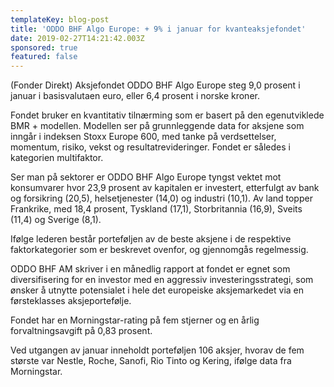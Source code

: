 ```yaml
---
templateKey: blog-post
title: 'ODDO BHF Algo Europe: + 9% i januar for kvanteaksjefondet'
date: 2019-02-27T14:21:42.003Z
sponsored: true
featured: false
---
```

(Fonder Direkt) Aksjefondet ODDO BHF Algo Europe steg 9,0 prosent i januar i basisvalutaen euro, eller 6,4 prosent i norske kroner.



Fondet bruker en kvantitativ tilnærming som er basert på den egenutviklede BMR + modellen. Modellen ser på grunnleggende data for aksjene som inngår i indeksen Stoxx Europe 600, med tanke på verdsettelser, momentum, risiko, vekst og resultatrevideringer. Fondet er således i kategorien multifaktor.



Ser man på sektorer er ODDO BHF Algo Europe tyngst vektet mot konsumvarer hvor 23,9 prosent av kapitalen er investert, etterfulgt av bank og forsikring (20,5), helsetjenester (14,0) og industri (10,1). Av land topper Frankrike, med 18,4 prosent, Tyskland (17,1), Storbritannia (16,9), Sveits (11,4) og Sverige (8,1).



Ifølge lederen består porteføljen av de beste aksjene i de respektive faktorkategorier som er beskrevet ovenfor, og gjennomgås regelmessig.



ODDO BHF AM skriver i en månedlig rapport at fondet er egnet som diversifisering for en investor med en aggressiv investeringsstrategi, som ønsker å utnytte potensialet i hele det europeiske aksjemarkedet via en førsteklasses aksjeportefølje.



Fondet har en Morningstar-rating på fem stjerner og en årlig forvaltningsavgift på 0,83 prosent.



Ved utgangen av januar inneholdt porteføljen 106 aksjer, hvorav de fem største var Nestle, Roche, Sanofi, Rio Tinto og Kering, ifølge data fra Morningstar.
